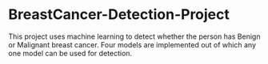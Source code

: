 # BreastCancer-Detection-Project
This project uses machine learning to detect whether the person has Benign or Malignant breast cancer. 
Four models are implemented out of which any one model can be used for detection.
